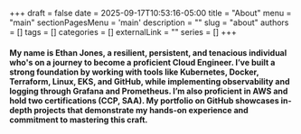 +++ 
draft = false
date = 2025-09-17T10:53:16-05:00
title = "About"
menu = "main"
sectionPagesMenu = 'main'
description = ""
slug = "about"
authors = []
tags = []
categories = []
externalLink = ""
series = []
+++

#### My name is Ethan Jones, a resilient, persistent, and tenacious individual who's on a journey to become a proficient Cloud Engineer. I’ve built a strong foundation by working with tools like Kubernetes, Docker, Terraform, Linux, EKS, and GitHub, while implementing observability and logging through Grafana and Prometheus. I’m also proficient in AWS and hold two certifications (CCP, SAA). My portfolio on GitHub showcases in-depth projects that demonstrate my hands-on experience and commitment to mastering this craft.